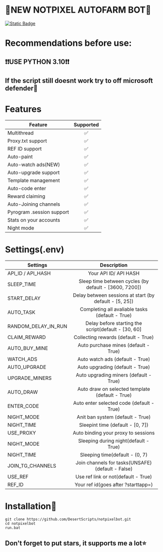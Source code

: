 # 🥇NEW NOTPIXEL AUTOFARM BOT🥇

[![Static Badge](https://img.shields.io/badge/Telegram-Channel-Link?style=for-the-badge&logo=Telegram&logoColor=white&logoSize=auto&color=blue)](https://t.me/+9j5RcKMfT5s4M2Q0)

# Recommendations before use:
## ❗❗USE PYTHON 3.10❗❗
## If the script still doesnt work try to off microsoft defender🧈


# Features
| Feature                        | Supported |
|--------------------------------|:---------:|
| Multithread                    |     ✅     |
| Proxy.txt support              |     ✅     |
| REF ID support                 |     ✅     |
| Auto-paint                     |     ✅     |
| Auto-watch ads(NEW)            |     ✅     |
| Auto-upgrade support           |     ✅     |
| Template management            |     ✅     |
| Auto-code enter                |     ✅     |
| Reward claiming                |     ✅     |
| Auto-Joining channels          |     ✅     |
| Pyrogram .session support      |     ✅     |
| Stats on your accounts         |     ✅     |
| Night mode                     |     ✅     |

# Settings(.env)

| Settings                   |                                 Description                                 |
|----------------------------|:---------------------------------------------------------------------------:|
| API_ID / API_HASH      | Your API ID/ API HASH                                                       |
| SLEEP_TIME             |            Sleep time between cycles (by default - [3600, 7200])            |
| START_DELAY            |           Delay between sessions at start (by default - [5, 25])            |
| AUTO_TASK              |               Completing all avaliable tasks (default - True)               |
| RANDOM_DELAY_IN_RUN    |          Delay before starting the script(default - [30, 60]                |
| CLAIM_REWARD           |                     Collecting rewards (default - True)                     |
| AUTO_BUY_MINE          |                    Auto purchase mines (default - True)                     |
| WATCH_ADS              |                    Auto watch ads (default - True)                          |
| AUTO_UPGRADE           |                     Auto upgrading (default - True)                         |
| UPGRADE_MINERS         |                    Auto upgrading miners (default - True)                   |
| AUTO_DRAW              |                   Auto draw on selected template (default - True)           |
| ENTER_CODE             |                     Auto enter selected code (default - True)               |
| NIGHT_MODE             |                   Anit ban system (default - True)                          |
| NIGHT_TIME             |                Sleepint time (default - [0, 7])                             |
| USE_PROXY              |                Auto binding your proxy to sessions                          |
| NIGHT_MODE             |                   Sleeping during night(default - True)                     |
| NIGHT_TIME             |                   Sleeping time(default - (0, 7)                            |
| JOIN_TG_CHANNELS       |              Join channels for tasks(UNSAFE) (default - False)              |
| USE_REF                |                   Use ref link or not(default - True)                       |
| REF_ID                 |                 Your ref id(goes after ?starttapp=)                         |



# Installation💨
```shell
git clone https://github.com/DesertScripts/notpixelbot.git
cd notpixelbot
run.bat
```




## Don't forget to put stars, it supports me a lot⭐
